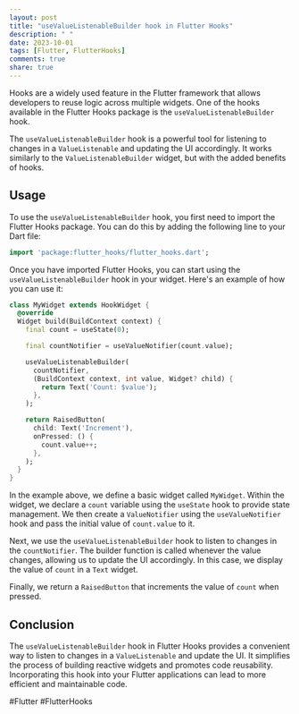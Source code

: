 ```yaml
---
layout: post
title: "useValueListenableBuilder hook in Flutter Hooks"
description: " "
date: 2023-10-01
tags: [Flutter, FlutterHooks]
comments: true
share: true
---
```


Hooks are a widely used feature in the Flutter framework that allows developers to reuse logic across multiple widgets. One of the hooks available in the Flutter Hooks package is the `useValueListenableBuilder` hook.

The `useValueListenableBuilder` hook is a powerful tool for listening to changes in a `ValueListenable` and updating the UI accordingly. It works similarly to the `ValueListenableBuilder` widget, but with the added benefits of hooks.

## Usage

To use the `useValueListenableBuilder` hook, you first need to import the Flutter Hooks package. You can do this by adding the following line to your Dart file:

```dart
import 'package:flutter_hooks/flutter_hooks.dart';
```

Once you have imported Flutter Hooks, you can start using the `useValueListenableBuilder` hook in your widget. Here's an example of how you can use it:

```dart
class MyWidget extends HookWidget {
  @override
  Widget build(BuildContext context) {
    final count = useState(0);

    final countNotifier = useValueNotifier(count.value);

    useValueListenableBuilder(
      countNotifier,
      (BuildContext context, int value, Widget? child) {
        return Text('Count: $value');
      },
    );

    return RaisedButton(
      child: Text('Increment'),
      onPressed: () {
        count.value++;
      },
    );
  }
}
```

In the example above, we define a basic widget called `MyWidget`. Within the widget, we declare a `count` variable using the `useState` hook to provide state management. We then create a `ValueNotifier` using the `useValueNotifier` hook and pass the initial value of `count.value` to it.

Next, we use the `useValueListenableBuilder` hook to listen to changes in the `countNotifier`. The builder function is called whenever the value changes, allowing us to update the UI accordingly. In this case, we display the value of `count` in a `Text` widget.

Finally, we return a `RaisedButton` that increments the value of `count` when pressed.

## Conclusion

The `useValueListenableBuilder` hook in Flutter Hooks provides a convenient way to listen to changes in a `ValueListenable` and update the UI. It simplifies the process of building reactive widgets and promotes code reusability. Incorporating this hook into your Flutter applications can lead to more efficient and maintainable code. 

#Flutter #FlutterHooks